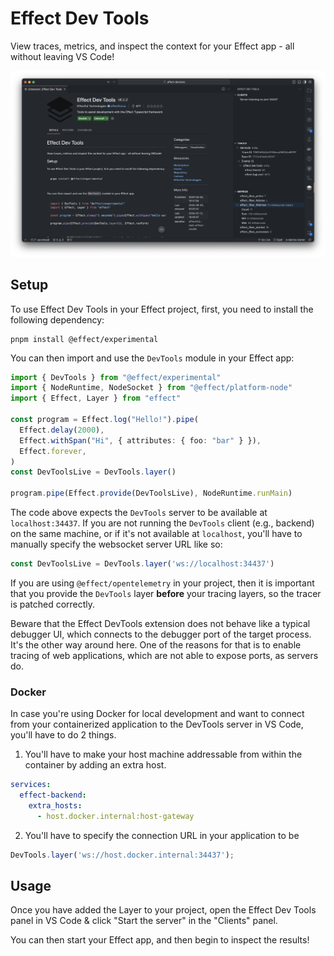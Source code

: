 # Effect Dev Tools

View traces, metrics, and inspect the context for your Effect app - all without leaving VS Code!

![Annotated code](resources/preview.png)

## Setup

To use Effect Dev Tools in your Effect project, first, you need to install the following dependency:

```
pnpm install @effect/experimental
```

You can then import and use the `DevTools` module in your Effect app:

```ts
import { DevTools } from "@effect/experimental"
import { NodeRuntime, NodeSocket } from "@effect/platform-node"
import { Effect, Layer } from "effect"

const program = Effect.log("Hello!").pipe(
  Effect.delay(2000),
  Effect.withSpan("Hi", { attributes: { foo: "bar" } }),
  Effect.forever,
)
const DevToolsLive = DevTools.layer()

program.pipe(Effect.provide(DevToolsLive), NodeRuntime.runMain)
```

The code above expects the `DevTools` server to be available at `localhost:34437`. If you are not running the `DevTools` client (e.g., backend) on the same machine, or if it's not available at `localhost`, you'll have to manually specify the websocket server URL like so:

```ts
const DevToolsLive = DevTools.layer('ws://localhost:34437')
```

If you are using `@effect/opentelemetry` in your project, then it is important that you provide the `DevTools` layer **before** your tracing layers, so the tracer is patched correctly.

Beware that the Effect DevTools extension does not behave like a typical debugger UI, which connects to the debugger port of the target process. It's the other way around here. One of the reasons for that is to enable tracing of web applications, which are not able to expose ports, as servers do.

### Docker

In case you're using Docker for local development and want to connect from your containerized application to the DevTools server in VS Code, you'll have to do 2 things.

1. You'll have to make your host machine addressable from within the container by adding an extra host.

```yaml
services:
  effect-backend:
    extra_hosts:
      - host.docker.internal:host-gateway
```

2. You'll have to specify the connection URL in your application to be

```ts
DevTools.layer('ws://host.docker.internal:34437');
```

## Usage

Once you have added the Layer to your project, open the Effect Dev Tools panel in VS Code & click "Start the server" in the "Clients" panel.

You can then start your Effect app, and then begin to inspect the results!
